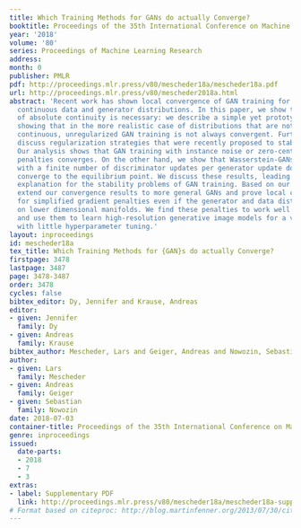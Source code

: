 ```yaml
---
title: Which Training Methods for GANs do actually Converge?
booktitle: Proceedings of the 35th International Conference on Machine Learning
year: '2018'
volume: '80'
series: Proceedings of Machine Learning Research
address: 
month: 0
publisher: PMLR
pdf: http://proceedings.mlr.press/v80/mescheder18a/mescheder18a.pdf
url: http://proceedings.mlr.press/v80/mescheder2018a.html
abstract: 'Recent work has shown local convergence of GAN training for absolutely
  continuous data and generator distributions. In this paper, we show that the requirement
  of absolute continuity is necessary: we describe a simple yet prototypical counterexample
  showing that in the more realistic case of distributions that are not absolutely
  continuous, unregularized GAN training is not always convergent. Furthermore, we
  discuss regularization strategies that were recently proposed to stabilize GAN training.
  Our analysis shows that GAN training with instance noise or zero-centered gradient
  penalties converges. On the other hand, we show that Wasserstein-GANs and WGAN-GP
  with a finite number of discriminator updates per generator update do not always
  converge to the equilibrium point. We discuss these results, leading us to a new
  explanation for the stability problems of GAN training. Based on our analysis, we
  extend our convergence results to more general GANs and prove local convergence
  for simplified gradient penalties even if the generator and data distributions lie
  on lower dimensional manifolds. We find these penalties to work well in practice
  and use them to learn high-resolution generative image models for a variety of datasets
  with little hyperparameter tuning.'
layout: inproceedings
id: mescheder18a
tex_title: Which Training Methods for {GAN}s do actually Converge?
firstpage: 3478
lastpage: 3487
page: 3478-3487
order: 3478
cycles: false
bibtex_editor: Dy, Jennifer and Krause, Andreas
editor:
- given: Jennifer
  family: Dy
- given: Andreas
  family: Krause
bibtex_author: Mescheder, Lars and Geiger, Andreas and Nowozin, Sebastian
author:
- given: Lars
  family: Mescheder
- given: Andreas
  family: Geiger
- given: Sebastian
  family: Nowozin
date: 2018-07-03
container-title: Proceedings of the 35th International Conference on Machine Learning
genre: inproceedings
issued:
  date-parts:
  - 2018
  - 7
  - 3
extras:
- label: Supplementary PDF
  link: http://proceedings.mlr.press/v80/mescheder18a/mescheder18a-supp.pdf
# Format based on citeproc: http://blog.martinfenner.org/2013/07/30/citeproc-yaml-for-bibliographies/
---
```

